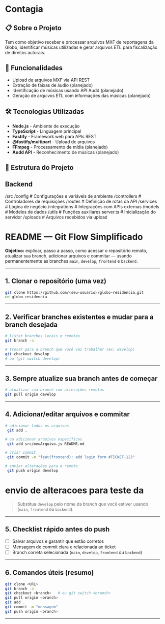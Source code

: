 # Contagia

## 📋 Sobre o Projeto

Tem como objetivo receber e processar arquivos MXF de reportagens da Globo, identificar músicas utilizadas e gerar arquivos ETL para fiscalização de direitos autorais.

## 🎯 Funcionalidades

- Upload de arquivos MXF via API REST
- Extração de faixas de áudio (planejado)
- Identificação de músicas usando API Audd (planejado)
- Geração de arquivos ETL com informações das músicas (planejado)

## 🛠️ Tecnologias Utilizadas

- **Node.js** - Ambiente de execução
- **TypeScript** - Linguagem principal
- **Fastify** - Framework web para APIs REST
- **@fastify/multipart** - Upload de arquivos
- **FFmpeg** - Processamento de mídia (planejado)
- **Audd API** - Reconhecimento de músicas (planejado)

## 📁 Estrutura do Projeto

## Backend
/src
/config # Configurações e variáveis de ambiente
/controllers # Controladores de requisições
/routes # Definição de rotas da API
/services # Lógica de negócio
/integrations # Integrações com APIs externas
/models # Modelos de dados
/utils # Funções auxiliares
server.ts # Inicialização do servidor
/uploads # Arquivos recebidos via upload

# README — Git Flow Simplificado

**Objetivo:** explicar, passo a passo, como acessar o repositório remoto, atualizar sua branch, adicionar arquivos e commitar — usando permanentemente as branches `main`, `develop`, `frontend` e `backend`.

---

## 1. Clonar o repositório (uma vez)

```bash
git clone https://github.com/<seu-usuario>/globo-residencia.git
cd globo-residencia
```

---

## 2. Verificar branches existentes e mudar para a branch desejada

```bash
# listar branches locais e remotas
git branch -a

# trocar para a branch que você vai trabalhar (ex: develop)
git checkout develop
# ou (git switch develop)
```

---

## 3. Sempre atualize sua branch antes de começar

```bash
# atualizar sua branch com alterações remotas
git pull origin develop
```

---

## 4. Adicionar/editar arquivos e commitar

```bash
# adicionar todos os arquivos
 git add .

# ou adicionar arquivos específicos
 git add src/meuArquivo.js README.md

# criar commit
 git commit -m "feat(frontend): add login form #TICKET-123"

# enviar alterações para o remoto
 git push origin develop
```
# envio de alteracoes para teste da 
> Substitua `develop` pelo nome da branch que você estiver usando (`main`, `frontend` ou `backend`).

---

## 5. Checklist rápido antes do push

* [ ] Salvar arquivos e garantir que estão corretos
* [ ] Mensagem de commit clara e relacionada ao ticket
* [ ] Branch correta selecionada (`main`, `develop`, `frontend` ou `backend`)

---

## 6. Comandos úteis (resumo)

```bash
git clone <URL>
git branch -a
git checkout <branch>   # ou git switch <branch>
git pull origin <branch>
git add .
git commit -m "mensagem"
git push origin <branch>
```
---